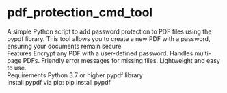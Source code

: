 # pdf_protection_cmd_tool
A simple Python script to add password protection to PDF files using the pypdf library.
This tool allows you to create a new PDF with a password, ensuring your documents remain secure.
<br>
Features
Encrypt any PDF with a user-defined password.
Handles multi-page PDFs.
Friendly error messages for missing files.
Lightweight and easy to use.
<br>
Requirements
Python 3.7 or higher
pypdf library
<br>
Install pypdf via pip:
pip install pypdf
